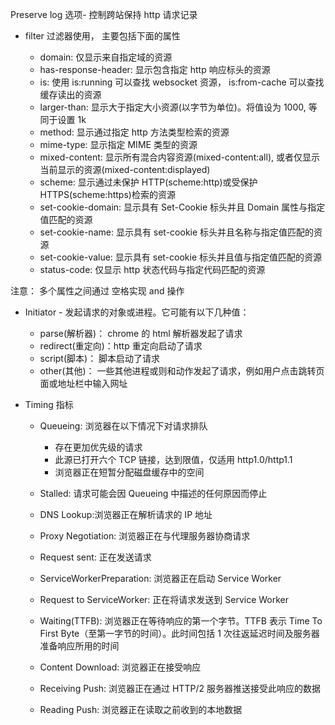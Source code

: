 Preserve log 选项- 控制跨站保持 http 请求记录

- filter 过滤器使用， 主要包括下面的属性

  - domain: 仅显示来自指定域的资源
  - has-response-header: 显示包含指定 http 响应标头的资源
  - is: 使用 is:running 可以查找 websocket 资源， is:from-cache 可以查找缓存读出的资源
  - larger-than: 显示大于指定大小资源(以字节为单位)。将值设为 1000, 等同于设置 1k
  - method: 显示通过指定 http 方法类型检索的资源
  - mime-type: 显示指定 MIME 类型的资源
  - mixed-content: 显示所有混合内容资源(mixed-content:all), 或者仅显示当前显示的资源(mixed-content:displayed)
  - scheme: 显示通过未保护 HTTP(scheme:http)或受保护 HTTPS(scheme:https)检索的资源
  - set-cookie-domain: 显示具有 Set-Cookie 标头并且 Domain 属性与指定值匹配的资源
  - set-cookie-name: 显示具有 set-cookie 标头并且名称与指定值匹配的资源
  - set-cookie-value: 显示具有 set-cookie 标头并且值与指定值匹配的资源
  - status-code: 仅显示 http 状态代码与指定代码匹配的资源

注意： 多个属性之间通过 空格实现 and 操作

- Initiator - 发起请求的对象或进程。它可能有以下几种值：

  - parse(解析器)： chrome 的 html 解析器发起了请求
  - redirect(重定向)：http 重定向启动了请求
  - script(脚本)： 脚本启动了请求
  - other(其他)： 一些其他进程或则和动作发起了请求，例如用户点击跳转页面或地址栏中输入网址

- Timing 指标

  - Queueing: 浏览器在以下情况下对请求排队

    - 存在更加优先级的请求
    - 此源已打开六个 TCP 链接，达到限值，仅适用 http1.0/http1.1
    - 浏览器正在短暂分配磁盘缓存中的空间

  - Stalled: 请求可能会因 Queueing 中描述的任何原因而停止
  - DNS Lookup:浏览器正在解析请求的 IP 地址
  - Proxy Negotiation: 浏览器正在与代理服务器协商请求
  - Request sent: 正在发送请求
  - ServiceWorkerPreparation: 浏览器正在启动 Service Worker
  - Request to ServiceWorker: 正在将请求发送到 Service Worker
  - Waiting(TTFB): 浏览器正在等待响应的第一个字节。TTFB 表示 Time To First Byte（至第一字节的时间）。此时间包括 1 次往返延迟时间及服务器准备响应所用的时间

  - Content Download: 浏览器正在接受响应
  - Receiving Push: 浏览器正在通过 HTTP/2 服务器推送接受此响应的数据
  - Reading Push: 浏览器正在读取之前收到的本地数据
